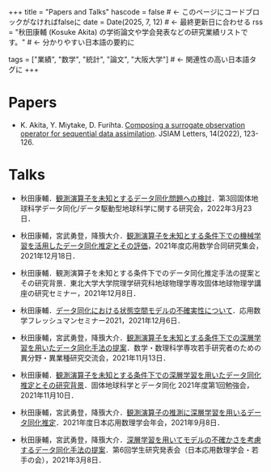 +++
title = "Papers and  Talks"
hascode = false # ← このページにコードブロックがなければfalseに
date = Date(2025, 7, 12) # ← 最終更新日に合わせる
rss = "秋田康輔 (Kosuke Akita) の学術論文や学会発表などの研究業績リストです。" # ← 分かりやすい日本語の要約に

tags = ["業績", "数学", "統計", "論文", "大阪大学"] # ← 関連性の高い日本語タグに
+++


# Papers

* K. Akita, Y. Miytake, D. Furihta. [Composing a surrogate observation operator for sequential data assimilation](https://www.jstage.jst.go.jp/article/jsiaml/14/0/14_123/_article). JSIAM Letters, 14(2022), 123-126.


# Talks

* 秋田康輔．[観測演算子を未知とするデータ同化問題への検討](https://sites.google.com/view/da-for-solid-earth)．第3回固体地球科学データ同化/データ駆動型地球科学に関する研究会，2022年3月23日．

* 秋田康輔，宮武勇登，降籏大介．[観測演算子を未知とする条件下での機械学習を活用したデータ同化推定とその評価](https://www.mathsoc.jp/section/appliedmath/CAM/2021/timetable.pdf)，2021年度応用数学合同研究集会，2021年12月18日．

* 秋田康輔．観測演算子を未知とする条件下でのデータ同化推定手法の提案とその研究背景．東北大学大学院理学研究科地球物理学専攻固体地球物理学講座の研究セミナー，2021年12月8日．

* 秋田康輔．[データ同化における状態空間モデルの不確実性について](https://sites.google.com/view/app-math-freshman-seminar-2021/%E3%83%97%E3%83%AD%E3%82%B0%E3%83%A9%E3%83%A0?authuser=0#h.bha6b7ibnlk4)．応用数学フレッシュマンセミナー2021，2021年12月6日．

* 秋田康輔，宮武勇登，降籏大介．[観測演算子を未知とする条件下での深層学習を用いたデータ同化手法の提案](https://mathsoc.jp/administration/career/2021/summary_2021.pdf)．数学・数理科学専攻若手研究者のための異分野・異業種研究交流会，2021年11月13日．

* 秋田康輔．[観測演算子を未知とする条件下での深層学習を用いたデータ同化推定とその研究背景](https://sites.google.com/view/da-for-solid-earth?pli=1)．固体地球科学とデータ同化 2021年度第1回勉強会，2021年11月10日．

* 秋田康輔，宮武勇登，降籏大介．[観測演算子の推測に深層学習を用いるデータ同化推定](https://conference.wdc-jp.com/jsiam/2021/program/program_flash.html#U+S8muWgtA==:~:text=%E2%98%86%E8%A6%B3%E6%B8%AC%E6%BC%94%E7%AE%97%E5%AD%90%E3%81%AE%E6%8E%A8%E6%B8%AC%E3%81%AB%E6%B7%B1%E5%B1%A4%E5%AD%A6%E7%BF%92%E3%82%92%E7%94%A8%E3%81%84%E3%82%8B%E3%83%87%E3%83%BC%E3%82%BF%E5%90%8C%E5%8C%96%E6%8E%A8%E5%AE%9A)．2021年度日本応用数理学会年会，2021年9月8日．

* 秋田康輔，宮武勇登，降籏大介．[深層学習を用いてモデルの不確かさを考慮するデータ同化手法の提案](http://wakate.jsiam.org/?p=25#:~:text=13%3A30%20%E2%80%94%2013%3A45%E3%80%80%E2%97%8B%E7%A7%8B%E7%94%B0%E5%BA%B7%E8%BC%94%EF%BC%88%E5%A4%A7%E9%98%AA%E5%A4%A7%E5%AD%A6%EF%BC%89%EF%BC%8C%E5%AE%AE%E6%AD%A6%E5%8B%87%E7%99%BB%EF%BC%88%E5%A4%A7%E9%98%AA%E5%A4%A7%E5%AD%A6%EF%BC%89%EF%BC%8C%E9%99%8D%E7%B1%8F%E5%A4%A7%E4%BB%8B%EF%BC%88%E5%A4%A7%E9%98%AA%E5%A4%A7%E5%AD%A6%EF%BC%89)．第6回学生研究発表会（日本応用数理学会・若手の会），2021年3月8日．









